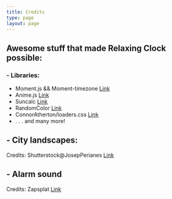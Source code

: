 ```yaml
---
title: Credits
type: page
layout: page
---
```

## Awesome stuff that made Relaxing Clock possible:

### - Libraries:
- Moment.js && Moment-timezone [Link](https://momentjs.com/)
- Anime.js [Link](https://animejs.com/)
- Suncalc [Link](https://github.com/mourner/suncalc)
- RandomColor [Link](https://github.com/davidmerfield/randomColor)
- ConnorAtherton/loaders.css [Link](https://github.com/ConnorAtherton/loaders.css)  
- . . . and many more!

## - City landscapes: 
Credits: Shutterstock@JosepPerianes [Link](https://www.shutterstock.com/it/g/josep+perianes+jorba)

## - Alarm sound
Credits: Zapsplat [Link](https://www.zapsplat.com/)